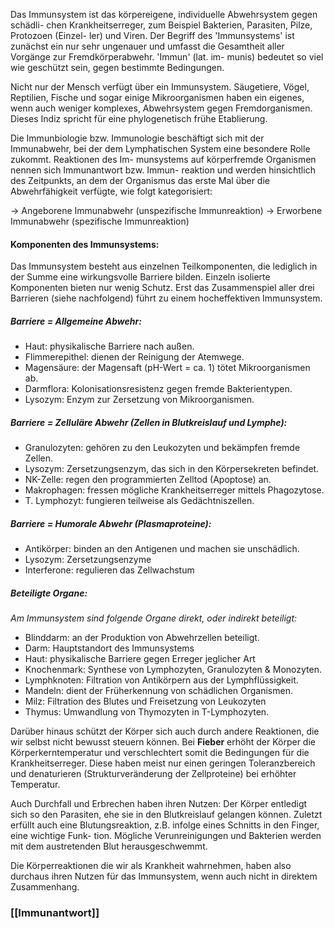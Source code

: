 Das Immunsystem ist das körpereigene, individuelle Abwehrsystem gegen schädli-
chen Krankheitserreger, zum Beispiel Bakterien, Parasiten, Pilze, Protozoen (Einzel-
ler) und Viren. Der Begriff des 'Immunsystems' ist zunächst ein nur sehr ungenauer
und umfasst die Gesamtheit aller Vorgänge zur Fremdkörperabwehr. 'Immun' (lat. im-
munis) bedeutet so viel wie geschützt sein, gegen bestimmte Bedingungen.

Nicht nur der Mensch verfügt über ein Immunsystem. Säugetiere, Vögel, Reptilien,
Fische und sogar einige Mikroorganismen haben ein eigenes, wenn auch weniger
komplexes, Abwehrsystem gegen Fremdorganismen. Dieses Indiz spricht für eine
phylogenetisch frühe Etablierung.

Die Immunbiologie bzw. Immunologie beschäftigt sich mit der Immunabwehr, bei
der dem Lymphatischen System eine besondere Rolle zukommt. Reaktionen des Im-
munsystems auf körperfremde Organismen nennen sich Immunantwort bzw. Immun-
reaktion und werden hinsichtlich des Zeitpunkts, an dem der Organismus das erste
Mal über die Abwehrfähigkeit verfügte, wie folgt kategorisiert:

-> Angeborene Immunabwehr (unspezifische Immunreaktion)
-> Erworbene Immunabwehr (spezifische Immunreaktion)

#### Komponenten des Immunsystems:
Das Immunsystem besteht aus einzelnen Teilkomponenten, die lediglich in der
Summe eine wirkungsvolle Barriere bilden. Einzeln isolierte Komponenten bieten nur
wenig Schutz. Erst das Zusammenspiel aller drei Barrieren (siehe nachfolgend) führt
zu einem hocheffektiven Immunsystem.

##### Barriere = Allgemeine Abwehr:
- Haut: physikalische Barriere nach außen.
- Flimmerepithel: dienen der Reinigung der Atemwege.
- Magensäure: der Magensaft (pH-Wert = ca. 1) tötet Mikroorganismen ab.
- Darmflora: Kolonisationsresistenz gegen fremde Bakterientypen.
- Lysozym: Enzym zur Zersetzung von Mikroorganismen.

##### Barriere = Zelluläre Abwehr (Zellen in Blutkreislauf und Lymphe):
- Granulozyten: gehören zu den Leukozyten und bekämpfen fremde Zellen.
- Lysozym: Zersetzungsenzym, das sich in den Körpersekreten befindet.
- NK-Zelle: regen den programmierten Zelltod (Apoptose) an.
- Makrophagen: fressen mögliche Krankheitserreger mittels Phagozytose.
- T. Lymphozyt: fungieren teilweise als Gedächtniszellen.

##### Barriere = Humorale Abwehr (Plasmaproteine):
- Antikörper: binden an den Antigenen und machen sie unschädlich.
- Lysozym: Zersetzungsenzyme
- Interferone: regulieren das Zellwachstum
##### Beteiligte Organe:
*Am Immunsystem sind folgende Organe direkt, oder indirekt beteiligt:*
- Blinddarm: an der Produktion von Abwehrzellen beteiligt.
- Darm: Hauptstandort des Immunsystems
- Haut: physikalische Barriere gegen Erreger jeglicher Art
- Knochenmark: Synthese von Lymphozyten, Granulozyten & Monozyten.
- Lymphknoten: Filtration von Antikörpern aus der Lymphflüssigkeit.
- Mandeln: dient der Früherkennung von schädlichen Organismen.
- Milz: Filtration des Blutes und Freisetzung von Leukozyten
- Thymus: Umwandlung von Thymozyten in T-Lymphozyten.

Darüber hinaus schützt der Körper sich auch durch andere Reaktionen, die wir selbst
nicht bewusst steuern können. Bei **Fieber** erhöht der Körper die Körperkerntemperatur und verschlechtert somit die Bedingungen für die Krankheitserreger. Diese haben
meist nur einen geringen Toleranzbereich und denaturieren (Strukturveränderung der
Zellproteine) bei erhöhter Temperatur.

Auch Durchfall und Erbrechen haben ihren Nutzen: Der Körper entledigt sich so
den Parasiten, ehe sie in den Blutkreislauf gelangen können. Zuletzt erfüllt auch
eine Blutungsreaktion, z.B. infolge eines Schnitts in den Finger, eine wichtige Funk-
tion. Mögliche Verunreinigungen und Bakterien werden mit dem austretenden Blut
herausgeschwemmt.

Die Körperreaktionen die wir als Krankheit wahrnehmen, haben also durchaus ihren
Nutzen für das Immunsystem, wenn auch nicht in direktem Zusammenhang.

### [[Immunantwort]]